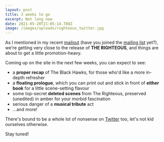 ```yaml
---
layout: post
title: 3 weeks to go
excerpt: Not long now
date: 2021-05-20T21:05:14.788Z
image: /images/uploads/righteous_twitter.jpg
---
```

As I mentioned in my recent [mailout](https://mailchi.mp/1ea6b65c2256/one-month-to-the-righteous) (have you joined the [mailing list](http://eepurl.com/gBvwHH) yet?), we're getting very close to the release of **THE RIGHTEOUS**, and things are about to get a little promotion-heavy.

Coming up on the site in the next few weeks, you can expect to see:
- a **proper recap** of The Black Hawks, for those who'd like a more in-depth refresher
- a **floating prologue**, which you can print out and stick in front of **either book** for a little scene-setting flavour
- some top-secret **deleted scenes** from The Righteous, preserved (unedited) in amber for your morbid fascination
- serious danger of a **musical tribute** act
- ...and more!

There's bound to be a whole lot of nonsense on [Twitter](https://twitter.com/itsdavewragg) too, let's not kid ourselves otherwise.

Stay tuned!